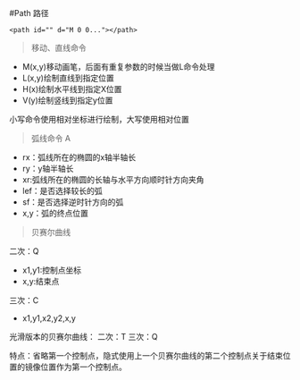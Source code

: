 #Path 路径

	<path id="" d="M 0 0..."></path>

> 移动、直线命令

- M(x,y)移动画笔，后面有重复参数的时候当做L命令处理
- L(x,y)绘制直线到指定位置
- H(x)绘制水平线到指定X位置
- V(y)绘制竖线到指定y位置

小写命令使用相对坐标进行绘制，大写使用相对位置

> 弧线命令 A

- rx：弧线所在的椭圆的x轴半轴长
- ry：y轴半轴长
- xr:弧线所在的椭圆的长轴与水平方向顺时针方向夹角
- lef：是否选择较长的弧
- sf：是否选择逆时针方向的弧
- x,y：弧的终点位置

> 贝赛尔曲线 

二次：Q

- x1,y1:控制点坐标
- x,y:结束点

三次：C

- x1,y1,x2,y2,x,y

光滑版本的贝赛尔曲线：
二次：T
三次：Q

特点：省略第一个控制点，隐式使用上一个贝赛尔曲线的第二个控制点关于结束位置的镜像位置作为第一个控制点。





